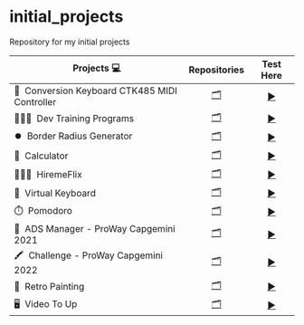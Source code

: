 # initial_projects
Repository for my initial projects

| Projects 💻 | Repositories | Test Here |
|------|---------|---------|
|🎹&nbsp; Conversion Keyboard CTK485 MIDI Controller|[<div align="center">🗂</div>](https://github.com/seiler-emerson/initial_projects/tree/main/CTK485_Arduino_Mega)|[<div align="center">▶️</div>](https://github.com/seiler-emerson/initial_projects/tree/main/CTK485_Arduino_Mega)|
|👩🏻‍💻&nbsp; Dev Training Programs|[<div align="center">🗂</div>](https://github.com/seiler-emerson/initial_projects/tree/main/Programas_Capacitacao_Dev)|[<div align="center">▶️</div>](https://github.com/seiler-emerson/initial_projects/tree/main/Programas_Capacitacao_Dev)|
|⏺️&nbsp; Border Radius Generator|[<div align="center">🗂</div>](https://github.com/seiler-emerson/initial_projects/tree/main/border_radius_generator)|[<div align="center">▶️</div>](https://seiler-emerson.github.io/initial_projects/border_radius_generator/)|
|🧮&nbsp; Calculator|[<div align="center">🗂</div>](https://github.com/seiler-emerson/initial_projects/tree/main/calculadora)|[<div align="center">▶️</div>](https://seiler-emerson.github.io/initial_projects/calculadora/)|
|👨🏻‍💼&nbsp; HiremeFlix|[<div align="center">🗂</div>](https://github.com/seiler-emerson/initial_projects/tree/main/hiremeflix)|[<div align="center">▶️</div>](https://seiler-emerson.github.io/initial_projects/hiremeflix/)|
|🎹&nbsp; Virtual Keyboard|[<div align="center">🗂</div>](https://github.com/seiler-emerson/initial_projects/tree/main/keyboard_piano)|[<div align="center">▶️</div>](https://seiler-emerson.github.io/initial_projects/keyboard_piano/)|
|⏱️&nbsp; Pomodoro|[<div align="center">🗂</div>](https://github.com/seiler-emerson/initial_projects/tree/main/pomodoro)|[<div align="center">▶️</div>](https://seiler-emerson.github.io/initial_projects/pomodoro/)|
|🎥&nbsp; ADS Manager - ProWay Capgemini 2021|[<div align="center">🗂</div>](https://github.com/seiler-emerson/initial_projects/tree/main/proway_capgemini_2021)|[<div align="center">▶️</div>](https://seiler-emerson.github.io/initial_projects/proway_capgemini_2021/)|
|🖍️&nbsp; Challenge - ProWay Capgemini 2022|[<div align="center">🗂</div>](https://github.com/seiler-emerson/initial_projects/tree/main/proway_capgemini_2022)|[<div align="center">▶️</div>](https://github.com/seiler-emerson/initial_projects/tree/main/proway_capgemini_2022)|
|🎨&nbsp; Retro Painting|[<div align="center">🗂</div>](https://github.com/seiler-emerson/initial_projects/tree/main/retro_painting)|[<div align="center">▶️</div>](https://seiler-emerson.github.io/initial_projects/retro_painting/)|
|🖥️&nbsp; Video To Up|[<div align="center">🗂</div>](https://github.com/seiler-emerson/initial_projects/tree/main/videotoup)|[<div align="center">▶️</div>](https://github.com/seiler-emerson/initial_projects/tree/main/videotoup)|